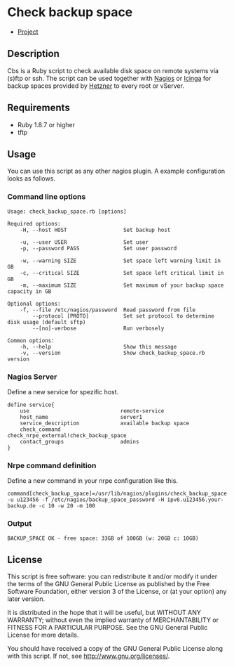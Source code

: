 Check backup space
==================

* [Project][project]

   [project]: https://github.com/meise/cbs/


Description
-----------

Cbs is a Ruby script to check available disk space on remote systems via (s)ftp or ssh. The script can be used together with
[Nagios][nagios] or [Icinga][icinga] for backup spaces provided by
[Hetzner][hetzner] to every root or vServer.

[nagios]:http://www.nagios.org
[icinga]:https://www.icinga.org
[hetzner]:http://hetzner.de


Requirements
------------

* Ruby 1.8.7 or higher
* tftp


Usage
-----

You can use this script as any other nagios plugin. A example configuration looks as follows.

### Command line options

    Usage: check_backup_space.rb [options]

    Required options:
        -H, --host HOST                  Set backup host

        -u, --user USER                  Set user
        -p, --password PASS              Set user password

        -w, --warning SIZE               Set space left warning limit in GB
        -c, --critical SIZE              Set space left critical limit in GB
        -m, --maximum SIZE               Set maximum of your backup space capacity in GB

    Optional options:
        -f, --file /etc/nagios/password  Read password from file
            --protocol [PROTO]           Set set protocol to determine disk usage (default sftp)
            --[no]-verbose               Run verbosely

    Common options:
        -h, --help                       Show this message
        -v, --version                    Show check_backup_space.rb version

### Nagios Server

Define a new service for spezific host.

    define service{
        use                             remote-service
        host_name                       server1
        service_description             available backup space
        check_command                   check_nrpe_external!check_backup_space
        contact_groups                  admins
    }

### Nrpe command definition

Define a new command in your nrpe configuration like this.

    command[check_backup_space]=/usr/lib/nagios/plugins/check_backup_space -u u123456 -f /etc/nagios/backup_space_password -H ipv6.u123456.your-backup.de -c 10 -w 20 -m 100

### Output

    BACKUP_SPACE OK - free space: 33GB of 100GB (w: 20GB c: 10GB)


License
-------

This script is free software: you can redistribute it and/or modify it under the
terms of the GNU General Public License as published by the Free Software
Foundation, either version 3 of the License, or (at your option) any later
version.

It is distributed in the hope that it will be useful, but WITHOUT ANY WARRANTY;
without even the implied warranty of MERCHANTABILITY or FITNESS FOR A PARTICULAR
PURPOSE. See the GNU General Public License for more details.

You should have received a copy of the GNU General Public License along with
this script. If not, see <http://www.gnu.org/licenses/>.
